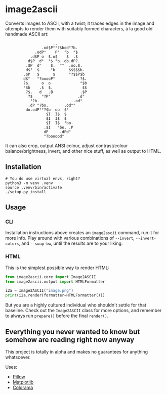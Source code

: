 # image2ascii

Converts images to ASCII, with a twist; it traces edges in the image and attempts to render them with suitably formed characters, à la good old handmade ASCII art:

```
                     ..
                .od$P°°?$bod°?b.
             .odP°    P°  °b  °$
           .d$P o  $.o$    $  .$
          d$P  d°  °$ °b..ob.dP?.
         .$P  d°    $.  °°  .oo.$.
         d$°  $     °b      $$$$$b.
        .$P   $      $      °?$$P$b
        d$°   °?ooooP°           ?$.
        ?$.     o  o             °$b
        °$b    .$  $.             $$
         ?$.   d   .B            .$P
          ?$    °?P°            .d°
           °?b.              ..od°
          .dP °?bo.       .od°°
         do.odP°°?$b  oo  $°
                  $I  I$  $
                  $I  I$  $
                  $I  I$  °bo.
                 .$I   °bo. .P
                 dP     .dPd°
                 °?booood°
```

It can also crop, output ANSI colour, adjust contrast/colour balance/brightness, invert, and other nice stuff, as well as output to HTML.

## Installation

```shell
# You do use virtual envs, right?
python3 -m venv .venv
source .venv/bin/activate
./setup.py install
```

## Usage

### CLI

Installation instructions above creates an `image2ascii` command, run it for more info. Play around with various combinations of `--invert`, `--invert-colors`, and `--swap-bw`, until the results are to your liking.

### HTML

This is the simplest possible way to render HTML:

```python
from image2ascii.core import Image2ASCII
from image2ascii.output import HTMLFormatter

i2a = Image2ASCII("image.png")
print(i2a.render(formatter=HTMLFormatter()))
```

But you are a highly cultured individual who shouldn't settle for that baseline. Check out the `Image2ASCII` class for more options, and remember to always run `prepare()` before the final `render()`.

## Everything you never wanted to know but somehow are reading right now anyway

This project is totally in alpha and makes no guarantees for anything whatsoever.

Uses:
* [Pillow](https://python-pillow.org/)
* [Matplotlib](https://matplotlib.org/)
* [Colorama](https://github.com/tartley/colorama)
